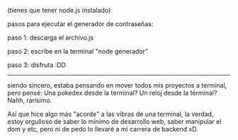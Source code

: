 (tienes que tener node.js instalado)

pasos para ejecutar el generador de contraseñas:

paso 1: descarga el archivo.js

paso 2: escribe en la terminal "node generador"

paso 3: disfruta :DD

------------------------------

siendo sincero, estaba pensando en mover todos mis proyectos a terminal, pero pensé: Una pokedex desde la terminal? Un reloj desde la términal? Nahh, rarísimo.

Así que hice algo más "acorde" a las vibras de una terminal, la verdad, estoy orgulloso de saber lo mínimo de desarrollo web, saber manipular el dom y etc, pero ni de pedo
lo llevaré a mi carrera de backend xD.
